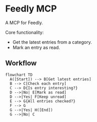 # Feedly MCP

A MCP for Feedly.

Core functionality:
- Get the latest entries from a category.
- Mark an entry as read.

## Workflow

```mermaid
flowchart TD
  A([Start]) --> B[Get latest entries]
  B --> C[Check each entry]
  C --> D{Is entry interesting?}
  D -->|No| E[Mark as read]
  D -->|Yes| F[Keep unread]
  E --> G{All entries checked?}
  F --> G
  G -->|Yes| H([End])
  G -->|No| C
```

